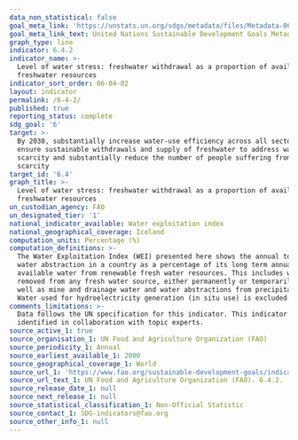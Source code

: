 ```yaml
---
data_non_statistical: false
goal_meta_link: 'https://unstats.un.org/sdgs/metadata/files/Metadata-06-04-02.pdf'
goal_meta_link_text: United Nations Sustainable Development Goals Metadata (pdf 428kB)
graph_type: line
indicator: 6.4.2
indicator_name: >-
  Level of water stress: freshwater withdrawal as a proportion of available
  freshwater resources
indicator_sort_order: 06-04-02
layout: indicator
permalink: /6-4-2/
published: true
reporting_status: complete
sdg_goal: '6'
target: >-
  By 2030, substantially increase water-use efficiency across all sectors and
  ensure sustainable withdrawals and supply of freshwater to address water
  scarcity and substantially reduce the number of people suffering from water
  scarcity
target_id: '6.4'
graph_title: >-
  Level of water stress: freshwater withdrawal as a proportion of available
  freshwater resources
un_custodian_agency: FAO
un_designated_tier: '1'
national_indicator_available: Water exploitation index
national_geographical_coverage: Iceland
computation_units: Percentage (%)
computation_definitions: >-
  The Water Exploitation Index (WEI) presented here shows the annual total fresh
  water abstraction in a country as a percentage of its long term annual average
  available water from renewable fresh water resources. This includes water
  removed from any fresh water source, either permanently or temporarily, as
  well as mine and drainage water and water abstractions from precipitation.
  Water used for hydroelectricity generation (in situ use) is excluded.
comments_limitations: >-
  Data follows the UN specification for this indicator. This indicator has been
  identified in collaboration with topic experts.
source_active_1: true
source_organisation_1: UN Food and Agriculture Organization (FAO)
source_periodicity_1: Annual
source_earliest_available_1: 2000
source_geographical_coverage_1: World
source_url_1: 'https://www.fao.org/sustainable-development-goals/indicators/642/en/'
source_url_text_1: UN Food and Agriculture Organization (FAO). 6.4.2.
source_release_date_1: null
source_next_release_1: null
source_statistical_classification_1: Non-Official Statistic
source_contact_1: SDG-indicators@fao.org
source_other_info_1: null
---
```

